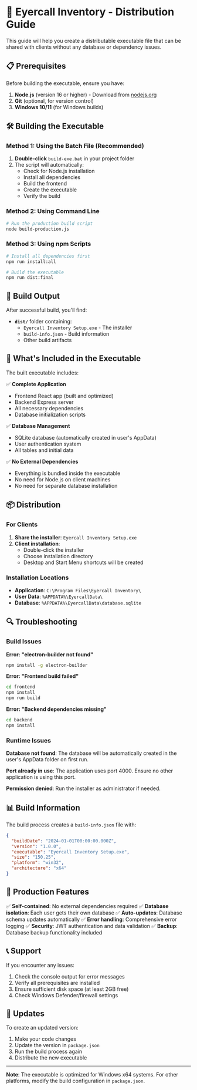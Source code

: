 # 🚀 Eyercall Inventory - Distribution Guide

This guide will help you create a distributable executable file that can be shared with clients without any database or dependency issues.

## 📋 Prerequisites

Before building the executable, ensure you have:

1. **Node.js** (version 16 or higher) - Download from [nodejs.org](https://nodejs.org/)
2. **Git** (optional, for version control)
3. **Windows 10/11** (for Windows builds)

## 🛠️ Building the Executable

### Method 1: Using the Batch File (Recommended)

1. **Double-click** `build-exe.bat` in your project folder
2. The script will automatically:
   - Check for Node.js installation
   - Install all dependencies
   - Build the frontend
   - Create the executable
   - Verify the build

### Method 2: Using Command Line

```bash
# Run the production build script
node build-production.js
```

### Method 3: Using npm Scripts

```bash
# Install all dependencies first
npm run install:all

# Build the executable
npm run dist:final
```

## 📁 Build Output

After successful build, you'll find:

- **`dist/`** folder containing:
  - `Eyercall Inventory Setup.exe` - The installer
  - `build-info.json` - Build information
  - Other build artifacts

## 🔧 What's Included in the Executable

The built executable includes:

✅ **Complete Application**
- Frontend React app (built and optimized)
- Backend Express server
- All necessary dependencies
- Database initialization scripts

✅ **Database Management**
- SQLite database (automatically created in user's AppData)
- User authentication system
- All tables and initial data

✅ **No External Dependencies**
- Everything is bundled inside the executable
- No need for Node.js on client machines
- No need for separate database installation

## 📦 Distribution

### For Clients

1. **Share the installer**: `Eyercall Inventory Setup.exe`
2. **Client installation**:
   - Double-click the installer
   - Choose installation directory
   - Desktop and Start Menu shortcuts will be created

### Installation Locations

- **Application**: `C:\Program Files\Eyercall Inventory\`
- **User Data**: `%APPDATA%\EyercallData\`
- **Database**: `%APPDATA%\EyercallData\database.sqlite`

## 🔍 Troubleshooting

### Build Issues

**Error: "electron-builder not found"**
```bash
npm install -g electron-builder
```

**Error: "Frontend build failed"**
```bash
cd frontend
npm install
npm run build
```

**Error: "Backend dependencies missing"**
```bash
cd backend
npm install
```

### Runtime Issues

**Database not found**: The database will be automatically created in the user's AppData folder on first run.

**Port already in use**: The application uses port 4000. Ensure no other application is using this port.

**Permission denied**: Run the installer as administrator if needed.

## 📊 Build Information

The build process creates a `build-info.json` file with:

```json
{
  "buildDate": "2024-01-01T00:00:00.000Z",
  "version": "1.0.0",
  "executable": "Eyercall Inventory Setup.exe",
  "size": "150.25",
  "platform": "win32",
  "architecture": "x64"
}
```

## 🎯 Production Features

✅ **Self-contained**: No external dependencies required
✅ **Database isolation**: Each user gets their own database
✅ **Auto-updates**: Database schema updates automatically
✅ **Error handling**: Comprehensive error logging
✅ **Security**: JWT authentication and data validation
✅ **Backup**: Database backup functionality included

## 📞 Support

If you encounter any issues:

1. Check the console output for error messages
2. Verify all prerequisites are installed
3. Ensure sufficient disk space (at least 2GB free)
4. Check Windows Defender/firewall settings

## 🔄 Updates

To create an updated version:

1. Make your code changes
2. Update the version in `package.json`
3. Run the build process again
4. Distribute the new executable

---

**Note**: The executable is optimized for Windows x64 systems. For other platforms, modify the build configuration in `package.json`. 